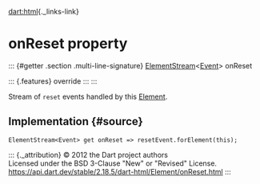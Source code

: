 [dart:html](../../dart-html/dart-html-library){._links-link}

onReset property
================

::: {#getter .section .multi-line-signature}
[ElementStream](../elementstream-class)\<[Event](../event-class)\>
onReset

::: {.features}
override
:::
:::

Stream of `reset` events handled by this [Element](../element-class).

Implementation {#source}
--------------

``` {.language-dart data-language="dart"}
ElementStream<Event> get onReset => resetEvent.forElement(this);
```

::: {._attribution}
© 2012 the Dart project authors\
Licensed under the BSD 3-Clause \"New\" or \"Revised\" License.\
<https://api.dart.dev/stable/2.18.5/dart-html/Element/onReset.html>
:::
